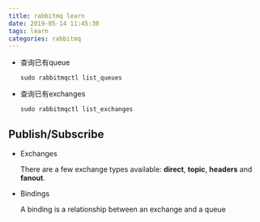 ```yaml
---
title: rabbitmq learn
date: 2019-05-14 11:45:30
tags: learn
categories: rabbitmq
---
```


- 查询已有queue

  `sudo rabbitmqctl list_queues`

- 查询已有exchanges

  `sudo rabbitmqctl list_exchanges`

## Publish/Subscribe

- Exchanges

  There are a few exchange types available: **direct**, **topic**, **headers** and **fanout**.

- Bindings

  A binding is a relationship between an exchange and a queue